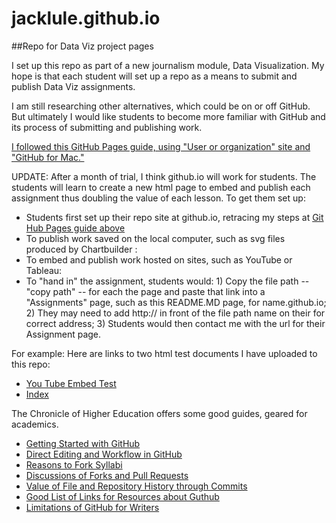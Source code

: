 # jacklule.github.io

##Repo for Data Viz project pages

I set up this repo as part of a new journalism module, Data Visualization. My hope is that each student will set up a repo as a means to submit and publish Data Viz assignments.

I am still researching other alternatives, which could be on or off GitHub. But ultimately I would like students to become more familiar with GitHub and its process of submitting and publishing work.

<p><a href="https://pages.github.com/"> I followed this GitHub Pages guide, using "User or organization" site and "GitHub for Mac."</a></p>

UPDATE: After a month of trial, I think github.io will work for students. The students will learn to create a new html page to embed and publish each assignment thus doubling the value of each lesson. To get them set up:

- Students first set up their repo site at github.io, retracing my steps at [Git Hub Pages guide above](https://pages.github.com/)
- To publish work saved on the local computer, such as svg files produced by Chartbuilder :
- To embed and publish work hosted on sites, such as YouTube or Tableau:
- To "hand in" the assignment, students would: 1) Copy the file path --"copy path" -- for each the page and paste that link into a "Assignments" page, such as this README.MD page, for name.github.io; 2) They may need to add http:// in front of the file path name on their for correct address; 3) Students would then contact me with the url for their Assignment page.

For example: Here are links to two html test documents I have uploaded to this repo:

- [You Tube Embed Test](http://jacklule.github.io/YouTubeEmbedTest.html)
- [Index](http://jacklule.github.io/index.html)

The Chronicle of Higher Education offers some good guides, geared for academics.

- [Getting Started with GitHub](http://chronicle.com/blogs/profhacker/getting-started-with-a-github-repository/47393)
- [Direct Editing and Workflow in GitHub](http://chronicle.com/blogs/profhacker/direct-editing-and-zen-mode-in-github/47497)
- [Reasons to Fork Syllabi](http://chronicle.com/blogs/profhacker/forking-your-syllabus/39137)
- [Discussions of Forks and Pull Requests](http://chronicle.com/blogs/profhacker/forks-and-pull-requests-in-github/47753)
- [Value of File and Repository History through Commits](http://chronicle.com/blogs/profhacker/file-and-repository-history-in-github/48047)
- [Good List of Links for Resources about Guthub](http://chronicle.com/blogs/profhacker/resources-for-learning-git-and-github/48285)
- [Limitations of GitHub for Writers](http://chronicle.com/blogs/profhacker/the-limitations-of-github-for-writers/48299)




